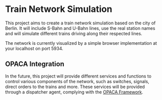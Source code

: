 # Train Network Simulation

This project aims to create a train network simulation based on the city of Berlin. It will include S-Bahn and U-Bahn lines, use the real station names and will simulate different trains driving along their respected lines.

The network is currently visualized by a simple browser implementation at your localhost on port 5934.

## OPACA Integration

In the future, this project will provide different services and functions to control various components of the network, such as switches, signals, direct orders to the trains and more. These services will be provided through a dispatcher agent, complying with the [OPACA Framework](https://github.com/GT-ARC/opaca-core).
